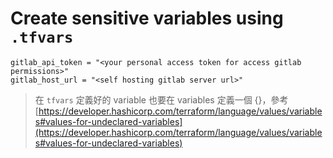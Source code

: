 # Create sensitive variables using `.tfvars`
```
gitlab_api_token = "<your personal access token for access gitlab permissions>"
gitlab_host_url = "<self hosting gitlab server url>"
```

> 在 `tfvars` 定義好的 variable 也要在 variables 定義一個 {}，參考 [https://developer.hashicorp.com/terraform/language/values/variables#values-for-undeclared-variables](https://developer.hashicorp.com/terraform/language/values/variables#values-for-undeclared-variables)